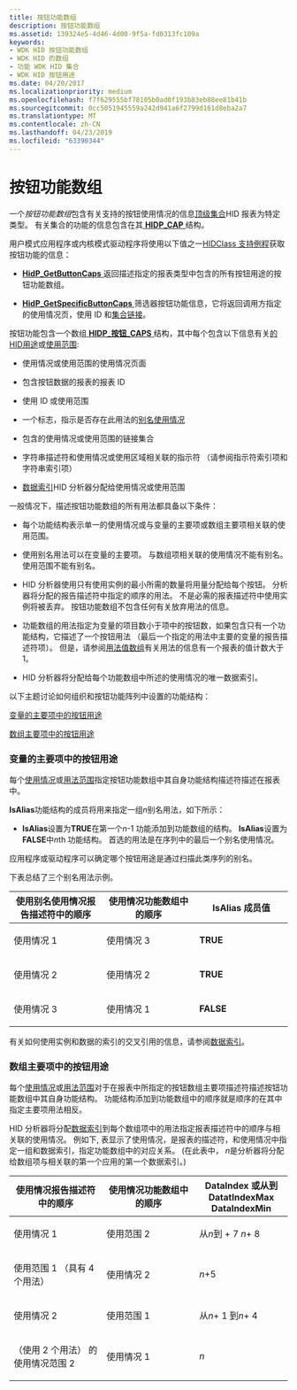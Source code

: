 ```yaml
---
title: 按钮功能数组
description: 按钮功能数组
ms.assetid: 139324e5-4d46-4d00-9f5a-fd0313fc109a
keywords:
- WDK HID 按钮功能数组
- WDK HID 的数组
- 功能 WDK HID 集合
- WDK HID 按钮用途
ms.date: 04/20/2017
ms.localizationpriority: medium
ms.openlocfilehash: f7f629555bf78105b0ad0f193b83eb88ee81b41b
ms.sourcegitcommit: 0cc5051945559a242d941a6f2799d161d8eba2a7
ms.translationtype: MT
ms.contentlocale: zh-CN
ms.lasthandoff: 04/23/2019
ms.locfileid: "63390344"
---
```

# <a name="button-capability-arrays"></a>按钮功能数组





一个*按钮功能数组*包含有关支持的按钮使用情况的信息[顶级集合](top-level-collections.md)HID 报表为特定类型。 有关集合的功能的信息包含在其[ **HIDP\_CAP** ](https://msdn.microsoft.com/library/windows/hardware/ff539697)结构。

用户模式应用程序或内核模式驱动程序将使用以下值之一[HIDClass 支持例程](https://msdn.microsoft.com/library/windows/hardware/ff538865)获取按钮功能的信息：

-   [**HidP\_GetButtonCaps** ](https://msdn.microsoft.com/library/windows/hardware/ff539707)返回描述指定的报表类型中包含的所有按钮用途的按钮功能数组。

-   [**HidP\_GetSpecificButtonCaps** ](https://msdn.microsoft.com/library/windows/hardware/ff539733)筛选器按钮功能信息，它将返回调用方指定的使用情况页，使用 ID 和[集合链接](link-collections.md)。

按钮功能包含一个数组[ **HIDP\_按钮\_CAPS** ](https://msdn.microsoft.com/library/windows/hardware/ff539693)结构，其中每个包含以下信息有关[的HID用途](hid-usages.md)或[使用范围](hid-usages.md#usage-range):

-   使用情况或使用范围的使用情况页面

-   包含按钮数据的报表的报表 ID

-   使用 ID 或使用范围

-   一个标志，指示是否存在此用法的[别名使用情况](hid-usages.md#aliased-usages)

-   包含的使用情况或使用范围的链接集合

-   字符串描述符和使用情况或使用区域相关联的指示符 （请参阅指示符索引项和字符串索引项）

-   [数据索引](data-indices.md)HID 分析器分配给使用情况或使用范围

一般情况下，描述按钮功能数组的所有用法都具备以下条件：

-   每个功能结构表示单一的使用情况或与变量的主要项或数组主要项相关联的使用范围。

-   使用别名用法可以在变量的主要项。 与数组项相关联的使用情况不能有别名。 使用范围不能有别名。

-   HID 分析器使用只有使用实例的最小所需的数量将用量分配给每个按钮。 分析器将分配的报告描述符中指定的顺序的用法。 不是必需的报表描述符中使用实例将被丢弃。 按钮功能数组不包含任何有关放弃用法的信息。

-   功能数组的用法指定为变量的项目数小于项中的按钮数，如果包含只有一个功能结构，它描述了一个按钮用法 （最后一个指定的用法中主要的变量的报告描述符项）。 但是，请参阅[用法值数组](value-capability-arrays.md#usage-value-array)有关用法的信息有一个报表的值计数大于 1。

-   HID 分析器将分配给每个功能数组中所述的使用情况的唯一数据索引。

以下主题讨论如何组织和按钮功能阵列中设置的功能结构：

[变量的主要项中的按钮用途](#button-usages-in-a-variable-main-item)

[数组主要项中的按钮用途](#button-usages-in-an-array-main-item)

### <a href="" id="button-usages-in-a-variable-main-item"></a> 变量的主要项中的按钮用途

每个[使用情况](hid-usages.md)或[用法范围](hid-usages.md#usage-range)指定按钮功能数组中其自身功能结构描述符描述在报表中。

**IsAlias**功能结构的成员将用来指定一组*n*别名用法，如下所示：

-   **IsAlias**设置为**TRUE**在第一个*n*-1 功能添加到功能数组的结构。 **IsAlias**设置为**FALSE**中*n*th 功能结构。 首选的用法是在序列中的最后一个别名使用情况。

应用程序或驱动程序可以确定哪个按钮用途是通过扫描此类序列的别名。

下表总结了三个别名用法示例。

<table>
<colgroup>
<col width="33%" />
<col width="33%" />
<col width="33%" />
</colgroup>
<thead>
<tr class="header">
<th>使用别名使用情况报告描述符中的顺序</th>
<th>使用情况功能数组中的顺序</th>
<th>IsAlias 成员值</th>
</tr>
</thead>
<tbody>
<tr class="odd">
<td><p>使用情况 1</p></td>
<td><p>使用情况 3</p></td>
<td><p><strong>TRUE</strong></p></td>
</tr>
<tr class="even">
<td><p>使用情况 2</p></td>
<td><p>使用情况 2</p></td>
<td><p><strong>TRUE</strong></p></td>
</tr>
<tr class="odd">
<td><p>使用情况 3</p></td>
<td><p>使用情况 1</p></td>
<td><p><strong>FALSE</strong></p></td>
</tr>
</tbody>
</table>

 

有关如何使用实例和数据的索引的交叉引用的信息，请参阅[数据索引](data-indices.md)。

### <a href="" id="button-usages-in-an-array-main-item"></a> 数组主要项中的按钮用途

每个[使用情况](hid-usages.md)或[用法范围](hid-usages.md#usage-range)对于在报表中所指定的按钮数组主要项描述符描述按钮功能数组中其自身功能结构。 功能结构添加到功能数组中的顺序就是顺序的在其中指定主要项用法相反。

HID 分析器将分配[数据索引](data-indices.md)到每个数组项中的用法指定报表描述符中的顺序与相关联的使用情况。 例如下, 表显示了使用情况，是报表的描述符，和使用情况中指定一组和数据索引，指定功能数组中的对应关系。 (在此表中， *n*是分析器将分配给数组项与相关联的第一个应用的第一个数据索引。)

<table>
<colgroup>
<col width="33%" />
<col width="33%" />
<col width="33%" />
</colgroup>
<thead>
<tr class="header">
<th>使用情况报告描述符中的顺序</th>
<th>使用情况功能数组中的顺序</th>
<th>DataIndex 或从到 DatatIndexMax DataIndexMin</th>
</tr>
</thead>
<tbody>
<tr class="odd">
<td><p>使用情况 1</p></td>
<td><p>使用范围 2</p></td>
<td><p>从<em>n</em>到 + 7 <em>n</em>+ 8</p></td>
</tr>
<tr class="even">
<td><p>使用范围 1 （具有 4 个用法）</p></td>
<td><p>使用情况 2</p></td>
<td><p><em>n</em>+5</p></td>
</tr>
<tr class="odd">
<td><p>使用情况 2</p></td>
<td><p>使用范围 1</p></td>
<td><p>从<em>n</em>+ 1 到<em>n</em>+ 4</p></td>
</tr>
<tr class="even">
<td><p>（使用 2 个用法） 的使用情况范围 2</p></td>
<td><p>使用情况 1</p></td>
<td><p><em>n</em></p></td>
</tr>
</tbody>
</table>

 

 

 




